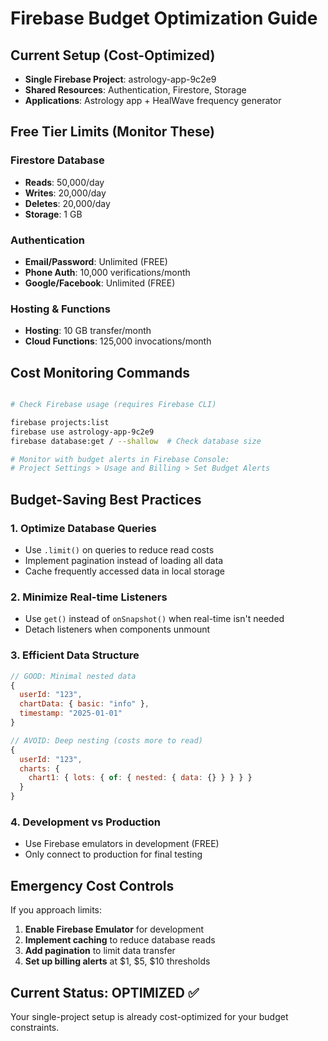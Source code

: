 # Firebase Budget Optimization Guide

## Current Setup (Cost-Optimized)

- **Single Firebase Project**: astrology-app-9c2e9
- **Shared Resources**: Authentication, Firestore, Storage
- **Applications**: Astrology app + HealWave frequency generator

## Free Tier Limits (Monitor These)

### Firestore Database

- **Reads**: 50,000/day
- **Writes**: 20,000/day  
- **Deletes**: 20,000/day
- **Storage**: 1 GB

### Authentication

- **Email/Password**: Unlimited (FREE)
- **Phone Auth**: 10,000 verifications/month
- **Google/Facebook**: Unlimited (FREE)

### Hosting & Functions

- **Hosting**: 10 GB transfer/month
- **Cloud Functions**: 125,000 invocations/month

## Cost Monitoring Commands

```bash

# Check Firebase usage (requires Firebase CLI)

firebase projects:list
firebase use astrology-app-9c2e9
firebase database:get / --shallow  # Check database size

# Monitor with budget alerts in Firebase Console:
# Project Settings > Usage and Billing > Set Budget Alerts

```

## Budget-Saving Best Practices

### 1. Optimize Database Queries

- Use `.limit()` on queries to reduce read costs
- Implement pagination instead of loading all data
- Cache frequently accessed data in local storage

### 2. Minimize Real-time Listeners

- Use `get()` instead of `onSnapshot()` when real-time isn't needed
- Detach listeners when components unmount

### 3. Efficient Data Structure

```javascript
// GOOD: Minimal nested data
{
  userId: "123",
  chartData: { basic: "info" },
  timestamp: "2025-01-01"
}

// AVOID: Deep nesting (costs more to read)
{
  userId: "123", 
  charts: {
    chart1: { lots: { of: { nested: { data: {} } } } }
  }
}
```

### 4. Development vs Production

- Use Firebase emulators in development (FREE)
- Only connect to production for final testing

## Emergency Cost Controls

If you approach limits:

1. **Enable Firebase Emulator** for development
2. **Implement caching** to reduce database reads
3. **Add pagination** to limit data transfer
4. **Set up billing alerts** at $1, $5, $10 thresholds

## Current Status: OPTIMIZED ✅

Your single-project setup is already cost-optimized for your budget constraints.
